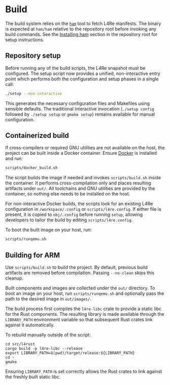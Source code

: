 # Build

The build system relies on the [`ham`](https://github.com/kernkonzept/ham)
tool to fetch L4Re manifests. The binary is expected at `ham/ham` relative to
the repository root before invoking any build commands. See the [Installing
ham](../README.md#installing-ham) section in the repository root for setup
instructions.

## Repository setup

Before running any of the build scripts, the L4Re snapshot must be configured.
The setup script now provides a unified, non-interactive entry point which
performs both the configuration and setup phases in a single call:

```bash
./setup --non-interactive
```

This generates the necessary configuration files and Makefiles using sensible
defaults. The traditional interactive invocation (`./setup config` followed by
`./setup setup` or `gmake setup`) remains available for manual configuration.

## Containerized build

If cross-compilers or required GNU utilities are not available on the host,
the project can be built inside a Docker container. Ensure
[Docker](https://www.docker.com/) is installed and run:

```bash
scripts/docker_build.sh
```

The script builds the image if needed and invokes `scripts/build.sh` inside the
container. It performs cross-compilation only and places resulting artifacts
under `out/`. All toolchains and GNU utilities are provided by the container,
so nothing else needs to be installed on the host.

For non-interactive Docker builds, the scripts look for an existing L4Re
configuration in `/workspace/.config` or `scripts/l4re.config`. If either file
is present, it is copied to `obj/.config` before running `setup`, allowing
developers to tailor the build by editing `scripts/l4re.config`.

To boot the built image on your host, run:

```bash
scripts/runqemu.sh
```

## Building for ARM

Use `scripts/build.sh` to build the project. By default, previous build
artifacts are removed before compilation. Passing `--no-clean` skips this
cleanup.

Built components and images are collected under the `out/` directory. To boot
an image on your host, run `scripts/runqemu.sh` and optionally pass the path to
the desired image in `out/images/`.

The build process first compiles the `l4re-libc` crate to provide a static
libc for the Rust components. The resulting library is made available through
the `LIBRARY_PATH` environment variable so that subsequent Rust crates link
against it automatically.

To rebuild manually outside of the script:

```
cd src/l4rust
cargo build -p l4re-libc --release
export LIBRARY_PATH=$(pwd)/target/release:${LIBRARY_PATH}
cd -
gmake
```

Ensuring `LIBRARY_PATH` is set correctly allows the Rust crates to link against
the freshly built static libc.

